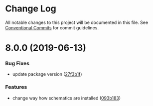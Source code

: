 # Change Log

All notable changes to this project will be documented in this file.
See [Conventional Commits](https://conventionalcommits.org) for commit guidelines.

# 8.0.0 (2019-06-13)


### Bug Fixes

* update package version ([27f3b1f](https://github.com/ObjectivityLtd/angular-schematics/commit/27f3b1f))


### Features

* change way how schematics are installed ([093b183](https://github.com/ObjectivityLtd/angular-schematics/commit/093b183))
